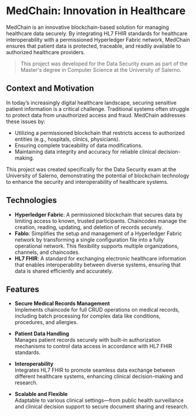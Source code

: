 # MedChain: Innovation in Healthcare

MedChain is an innovative blockchain-based solution for managing healthcare data securely. By integrating HL7 FHIR standards for healthcare interoperability with a permissioned Hyperledger Fabric network, MedChain ensures that patient data is protected, traceable, and readily available to authorized healthcare providers.

> This project was developed for the Data Security exam as part of the Master's degree in Computer Science at the University of Salerno.

## Context and Motivation
In today’s increasingly digital healthcare landscape, securing sensitive patient information is a critical challenge. Traditional systems often struggle to protect data from unauthorized access and fraud. MedChain addresses these issues by:
- Utilizing a permissioned blockchain that restricts access to authorized entities (e.g., hospitals, clinics, physicians).
- Ensuring complete traceability of data modifications.
- Maintaining data integrity and accuracy for reliable clinical decision-making.

This project was created specifically for the Data Security exam at the University of Salerno, demonstrating the potential of blockchain technology to enhance the security and interoperability of healthcare systems.

## Technologies
- **Hyperledger Fabric**: A permissioned blockchain that secures data by limiting access to known, trusted participants. Chaincodes manage the creation, reading, updating, and deletion of records securely.
- **Fablo**: Simplifies the setup and management of a Hyperledger Fabric network by transforming a single configuration file into a fully operational network. This flexibility supports multiple organizations, channels, and chaincodes.
- **HL7 FHIR**: A standard for exchanging electronic healthcare information that enables interoperability between diverse systems, ensuring that data is shared efficiently and accurately.

## Features
- **Secure Medical Records Management**  
  Implements chaincode for full CRUD operations on medical records, including batch processing for complex data like conditions, procedures, and allergies.
  
- **Patient Data Handling**  
  Manages patient records securely with built-in authorization mechanisms to control data access in accordance with HL7 FHIR standards.

- **Interoperability**  
  Integrates HL7 FHIR to promote seamless data exchange between different healthcare systems, enhancing clinical decision-making and research.

- **Scalable and Flexible**  
  Adaptable to various clinical settings—from public health surveillance and clinical decision support to secure document sharing and research.

